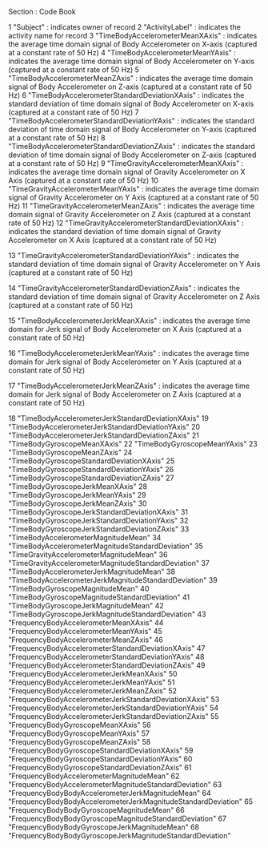 Section : Code Book

1 "Subject" : indicates owner of record
2 "ActivityLabel" : indicates the activity name for record
3 "TimeBodyAccelerometerMeanXAxis" : indicates the average time domain signal of Body Accelerometer on X-axis (captured at a constant rate of 50 Hz)
4 "TimeBodyAccelerometerMeanYAxis" : indicates the average time domain signal of Body Accelerometer on Y-axis (captured at a constant rate of 50 Hz)
5 "TimeBodyAccelerometerMeanZAxis" : indicates the average time domain signal of Body Accelerometer on Z-axis (captured at a constant rate of 50 Hz)
6 "TimeBodyAccelerometerStandardDeviationXAxis" : indicates the standard deviation of time domain signal of Body Accelerometer on X-axis (captured at a constant rate of 50 Hz)
7 "TimeBodyAccelerometerStandardDeviationYAxis" : indicates the standard deviation of time domain signal of Body Accelerometer on Y-axis (captured at a constant rate of 50 Hz)
8 "TimeBodyAccelerometerStandardDeviationZAxis" : indicates the standard deviation of time domain signal of Body Accelerometer on Z-axis (captured at a constant rate of 50 Hz)
9 "TimeGravityAccelerometerMeanXAxis" : indicates the average time domain signal of Gravity Accelerometer on X Axis (captured at a constant rate of 50 Hz)
10 "TimeGravityAccelerometerMeanYAxis" : indicates the average time domain signal of Gravity Accelerometer on Y Axis (captured at a constant rate of 50 Hz)
11 "TimeGravityAccelerometerMeanZAxis" : indicates the average time domain signal of Gravity Accelerometer on Z Axis (captured at a constant rate of 50 Hz)
12 "TimeGravityAccelerometerStandardDeviationXAxis" : indicates the standard deviation of time domain signal of Gravity Accelerometer on X Axis (captured at a constant rate of 50 Hz) 

13 "TimeGravityAccelerometerStandardDeviationYAxis" : indicates the standard deviation of time domain signal of Gravity Accelerometer on Y Axis (captured at a constant rate of 50 Hz) 

14 "TimeGravityAccelerometerStandardDeviationZAxis" : indicates the standard deviation of time domain signal of Gravity Accelerometer on Z Axis (captured at a constant rate of 50 Hz) 

15 "TimeBodyAccelerometerJerkMeanXAxis" : indicates the average time domain for Jerk signal of Body Accelerometer on X Axis (captured at a constant rate of 50 Hz) 

16 "TimeBodyAccelerometerJerkMeanYAxis" : indicates the average time domain for Jerk signal of Body Accelerometer on Y Axis (captured at a constant rate of 50 Hz) 

17 "TimeBodyAccelerometerJerkMeanZAxis" : indicates the average time domain for Jerk signal of Body Accelerometer on Z Axis (captured at a constant rate of 50 Hz) 

18 "TimeBodyAccelerometerJerkStandardDeviationXAxis"
19 "TimeBodyAccelerometerJerkStandardDeviationYAxis"
20 "TimeBodyAccelerometerJerkStandardDeviationZAxis"
21 "TimeBodyGyroscopeMeanXAxis" 
22 "TimeBodyGyroscopeMeanYAxis"
23 "TimeBodyGyroscopeMeanZAxis"
24 "TimeBodyGyroscopeStandardDeviationXAxis"
25 "TimeBodyGyroscopeStandardDeviationYAxis"
26 "TimeBodyGyroscopeStandardDeviationZAxis"
27 "TimeBodyGyroscopeJerkMeanXAxis" 
28 "TimeBodyGyroscopeJerkMeanYAxis" 
29 "TimeBodyGyroscopeJerkMeanZAxis"
30 "TimeBodyGyroscopeJerkStandardDeviationXAxis"
31 "TimeBodyGyroscopeJerkStandardDeviationYAxis"
32 "TimeBodyGyroscopeJerkStandardDeviationZAxis"
33 "TimeBodyAccelerometerMagnitudeMean"
34 "TimeBodyAccelerometerMagnitudeStandardDeviation"
35 "TimeGravityAccelerometerMagnitudeMean"
36 "TimeGravityAccelerometerMagnitudeStandardDeviation"
37 "TimeBodyAccelerometerJerkMagnitudeMean"
38 "TimeBodyAccelerometerJerkMagnitudeStandardDeviation"
39 "TimeBodyGyroscopeMagnitudeMean"
40 "TimeBodyGyroscopeMagnitudeStandardDeviation"
41 "TimeBodyGyroscopeJerkMagnitudeMean"
42 "TimeBodyGyroscopeJerkMagnitudeStandardDeviation"
43 "FrequencyBodyAccelerometerMeanXAxis"
44 "FrequencyBodyAccelerometerMeanYAxis"
45 "FrequencyBodyAccelerometerMeanZAxis"
46 "FrequencyBodyAccelerometerStandardDeviationXAxis"
47 "FrequencyBodyAccelerometerStandardDeviationYAxis"
48 "FrequencyBodyAccelerometerStandardDeviationZAxis"
49 "FrequencyBodyAccelerometerJerkMeanXAxis"
50 "FrequencyBodyAccelerometerJerkMeanYAxis"
51 "FrequencyBodyAccelerometerJerkMeanZAxis"
52 "FrequencyBodyAccelerometerJerkStandardDeviationXAxis"
53 "FrequencyBodyAccelerometerJerkStandardDeviationYAxis"
54 "FrequencyBodyAccelerometerJerkStandardDeviationZAxis"
55 "FrequencyBodyGyroscopeMeanXAxis"
56 "FrequencyBodyGyroscopeMeanYAxis"
57 "FrequencyBodyGyroscopeMeanZAxis"
58 "FrequencyBodyGyroscopeStandardDeviationXAxis"
59 "FrequencyBodyGyroscopeStandardDeviationYAxis"
60 "FrequencyBodyGyroscopeStandardDeviationZAxis"
61 "FrequencyBodyAccelerometerMagnitudeMean"
62 "FrequencyBodyAccelerometerMagnitudeStandardDeviation"
63 "FrequencyBodyBodyAccelerometerJerkMagnitudeMean"
64 "FrequencyBodyBodyAccelerometerJerkMagnitudeStandardDeviation"
65 "FrequencyBodyBodyGyroscopeMagnitudeMean"
66 "FrequencyBodyBodyGyroscopeMagnitudeStandardDeviation"
67 "FrequencyBodyBodyGyroscopeJerkMagnitudeMean"
68 "FrequencyBodyBodyGyroscopeJerkMagnitudeStandardDeviation"
